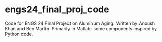 # engs24_final_proj_code
Code for ENGS 24 Final Project on Aluminum Aging.
Written by Anoush Khan and Ben Martin.
Primarily in Matlab; some components inspired by Python code.